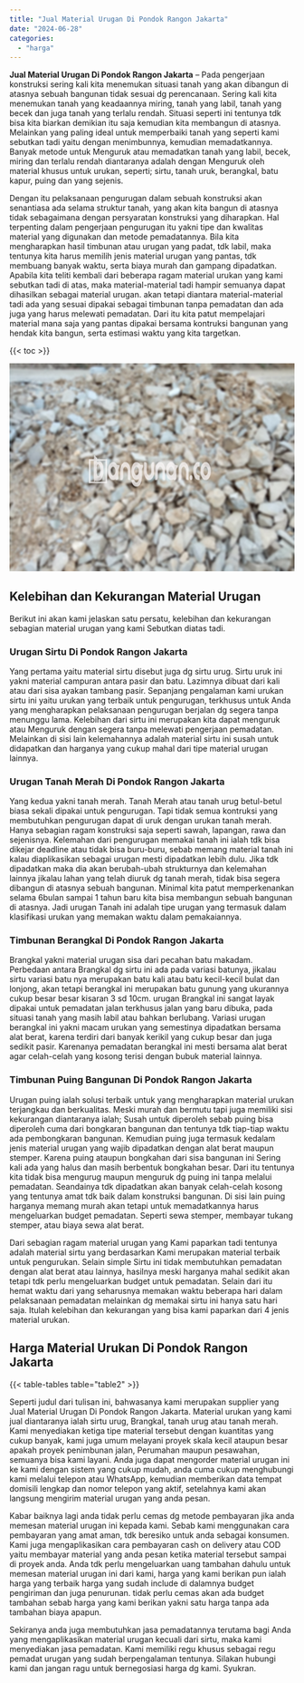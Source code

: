 ```yaml
---
title: "Jual Material Urugan Di Pondok Rangon Jakarta"
date: "2024-06-28"
categories: 
  - "harga"
---
```


**Jual Material Urugan Di Pondok Rangon Jakarta** – Pada pengerjaan konstruksi sering kali kita menemukan situasi tanah yang akan dibangun di atasnya sebuah bangunan tidak sesuai dg perencanaan. Sering kali kita menemukan tanah yang keadaannya miring, tanah yang labil, tanah yang becek dan juga tanah yang terlalu rendah. Situasi seperti ini tentunya tdk bisa kita biarkan demikian itu saja kemudian kita membangun di atasnya. Melainkan yang paling ideal untuk memperbaiki tanah yang seperti kami sebutkan tadi yaitu dengan menimbunnya, kemudian memadatkannya. Banyak metode untuk Menguruk atau memadatkan tanah yang labil, becek, miring dan terlalu rendah diantaranya adalah dengan Menguruk oleh material khusus untuk urukan, seperti; sirtu, tanah uruk, berangkal, batu kapur, puing dan yang sejenis.

Dengan itu pelaksanaan pengurugan dalam sebuah konstruksi akan senantiasa ada selama struktur tanah, yang akan kita bangun di atasnya tidak sebagaimana dengan persyaratan konstruksi yang diharapkan. Hal terpenting dalam pengerjaan pengurugan itu yakni tipe dan kwalitas material yang digunakan dan metode pemadatannya. Bila kita mengharapkan hasil timbunan atau urugan yang padat, tdk labil, maka tentunya kita harus memilih jenis material urugan yang pantas, tdk membuang banyak waktu, serta biaya murah dan gampang dipadatkan. Apabila kita teliti kembali dari beberapa ragam material urukan yang kami sebutkan tadi di atas, maka material-material tadi hampir semuanya dapat dihasilkan sebagai material urugan. akan tetapi diantara material-material tadi ada yang sesuai dipakai sebagai timbunan tanpa pemadatan dan ada juga yang harus melewati pemadatan. Dari itu kita patut mempelajari material mana saja yang pantas dipakai bersama kontruksi bangunan yang hendak kita bangun, serta estimasi waktu yang kita targetkan.

{{< toc >}}

![Jual Material Urugan Di Pondok Rangon Jakarta](/images/jual-urugan-33.png)

## Kelebihan dan Kekurangan Material Urugan

Berikut ini akan kami jelaskan satu persatu, kelebihan dan kekurangan sebagian material urugan yang kami Sebutkan diatas tadi.

### Urugan Sirtu Di Pondok Rangon Jakarta

Yang pertama yaitu material sirtu disebut juga dg sirtu urug. Sirtu uruk ini yakni material campuran antara pasir dan batu. Lazimnya dibuat dari kali atau dari sisa ayakan tambang pasir. Sepanjang pengalaman kami urukan sirtu ini yaitu urukan yang terbaik untuk pengurugan, terkhusus untuk Anda yang mengharapkan pelaksanaan pengurugan berjalan dg segera tanpa menunggu lama. Kelebihan dari sirtu ini merupakan kita dapat menguruk atau Menguruk dengan segera tanpa melewati pengerjaan pemadatan. Melainkan di sisi lain kelemahannya adalah material sirtu ini susah untuk didapatkan dan harganya yang cukup mahal dari tipe material urugan lainnya.

### Urugan Tanah Merah Di Pondok Rangon Jakarta

Yang kedua yakni tanah merah. Tanah Merah atau tanah urug betul-betul biasa sekali dipakai untuk pengurugan. Tapi tidak semua kontruksi yang membutuhkan pengurugan dapat di uruk dengan urukan tanah merah. Hanya sebagian ragam konstruksi saja seperti sawah, lapangan, rawa dan sejenisnya. Kelemahan dari pengurugan memakai tanah ini ialah tdk bisa dikejar deadline atau tidak bisa buru-buru, sebab memang material tanah ini kalau diaplikasikan sebagai urugan mesti dipadatkan lebih dulu. Jika tdk dipadatkan maka dia akan berubah-ubah strukturnya dan kelemahan lainnya jikalau lahan yang telah diuruk dg tanah merah, tidak bisa segera dibangun di atasnya sebuah bangunan. Minimal kita patut memperkenankan selama 6bulan sampai 1 tahun baru kita bisa membangun sebuah bangunan di atasnya. Jadi urugan Tanah ini adalah tipe urugan yang termasuk dalam klasifikasi urukan yang memakan waktu dalam pemakaiannya.

### Timbunan Berangkal Di Pondok Rangon Jakarta

Brangkal yakni material urugan sisa dari pecahan batu makadam. Perbedaan antara Brangkal dg sirtu ini ada pada variasi batunya, jikalau sirtu variasi batu nya merupakan batu kali atau batu kecil-kecil bulat dan lonjong, akan tetapi berangkal ini merupakan batu gunung yang ukurannya cukup besar besar kisaran 3 sd 10cm. urugan Brangkal ini sangat layak dipakai untuk pemadatan jalan terkhusus jalan yang baru dibuka, pada situasi tanah yang masih labil atau bahkan berlubang. Variasi urugan berangkal ini yakni macam urukan yang semestinya dipadatkan bersama alat berat, karena terdiri dari banyak kerikil yang cukup besar dan juga sedikit pasir. Karenanya pemadatan berangkal ini mesti bersama alat berat agar celah-celah yang kosong terisi dengan bubuk material lainnya.

### Timbunan Puing Bangunan Di Pondok Rangon Jakarta

Urugan puing ialah solusi terbaik untuk yang mengharapkan material urukan terjangkau dan berkualitas. Meski murah dan bermutu tapi juga memiliki sisi kekurangan diantaranya ialah; Susah untuk diperoleh sebab puing bisa diperoleh cuma dari bongkaran bangunan dan tentunya tdk tiap-tiap waktu ada pembongkaran bangunan. Kemudian puing juga termasuk kedalam jenis material urugan yang wajib dipadatkan dengan alat berat maupun stemper. Karena puing ataupun bongkahan dari sisa bangunan ini Sering kali ada yang halus dan masih berbentuk bongkahan besar. Dari itu tentunya kita tidak bisa mengurug maupun menguruk dg puing ini tanpa melalui pemadatan. Seandainya tdk dipadatkan akan banyak celah-celah kosong yang tentunya amat tdk baik dalam konstruksi bangunan. Di sisi lain puing harganya memang murah akan tetapi untuk memadatkannya harus mengeluarkan budget pemadatan. Seperti sewa stemper, membayar tukang stemper, atau biaya sewa alat berat.

Dari sebagian ragam material urugan yang Kami paparkan tadi tentunya adalah material sirtu yang berdasarkan Kami merupakan material terbaik untuk pengurukan. Selain simple Sirtu ini tidak membutuhkan pemadatan dengan alat berat atau lainnya, hasilnya meski harganya mahal sedikit akan tetapi tdk perlu mengeluarkan budget untuk pemadatan. Selain dari itu hemat waktu dari yang seharusnya memakan waktu beberapa hari dalam pelaksanaan pemadatan melainkan dg memakai sirtu ini hanya satu hari saja. Itulah kelebihan dan kekurangan yang bisa kami paparkan dari 4 jenis material urukan.

## Harga Material Urukan Di Pondok Rangon Jakarta

{{< table-tables table="table2" >}}

Seperti judul dari tulisan ini, bahwasanya kami merupakan supplier yang Jual Material Urugan Di Pondok Rangon Jakarta. Material urukan yang kami jual diantaranya ialah sirtu urug, Brangkal, tanah urug atau tanah merah. Kami menyediakan ketiga tipe material tersebut dengan kuantitas yang cukup banyak, kami juga umum melayani proyek skala kecil ataupun besar apakah proyek penimbunan jalan, Perumahan maupun pesawahan, semuanya bisa kami layani. Anda juga dapat mengorder material urugan ini ke kami dengan sistem yang cukup mudah, anda cuma cukup menghubungi kami melalui telepon atau WhatsApp, kemudian memberikan data tempat domisili lengkap dan nomor telepon yang aktif, setelahnya kami akan langsung mengirim material urugan yang anda pesan.

Kabar baiknya lagi anda tidak perlu cemas dg metode pembayaran jika anda memesan material urugan ini kepada kami. Sebab kami menggunakan cara pembayaran yang amat aman, tdk beresiko untuk anda sebagai konsumen. Kami juga mengaplikasikan cara pembayaran cash on delivery atau COD yaitu membayar material yang anda pesan ketika material tersebut sampai di proyek anda. Anda tdk perlu mengeluarkan uang tambahan dahulu untuk memesan material urugan ini dari kami, harga yang kami berikan pun ialah harga yang terbaik harga yang sudah include di dalamnya budget pengiriman dan juga penurunan. tidak perlu cemas akan ada budget tambahan sebab harga yang kami berikan yakni satu harga tanpa ada tambahan biaya apapun.

Sekiranya anda juga membutuhkan jasa pemadatannya terutama bagi Anda yang mengaplikasikan material urugan kecuali dari sirtu, maka kami menyediakan jasa pemadatan. Kami memiliki regu khusus sebagai regu pemadat urugan yang sudah berpengalaman tentunya. Silakan hubungi kami dan jangan ragu untuk bernegosiasi harga dg kami. Syukran.
